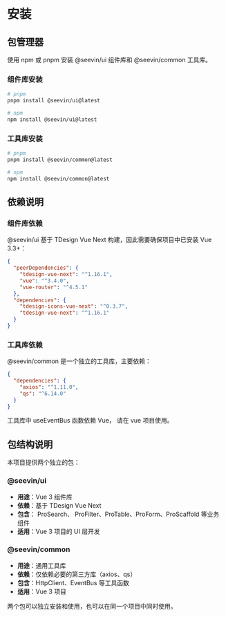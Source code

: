 # 安装

## 包管理器

使用 npm 或 pnpm 安装 @seevin/ui 组件库和 @seevin/common 工具库。

### 组件库安装

```bash
# pnpm
pnpm install @seevin/ui@latest

# npm
npm install @seevin/ui@latest

```

### 工具库安装

```bash
# pnpm
pnpm install @seevin/common@latest

# npm
npm install @seevin/common@latest

```

## 依赖说明

### 组件库依赖

@seevin/ui 基于 TDesign Vue Next 构建，因此需要确保项目中已安装 Vue 3.3+：

```json
{
  "peerDependencies": {
    "tdesign-vue-next": "^1.16.1",
    "vue": "^3.4.0",
    "vue-router": "^4.5.1"
  },
  "dependencies": {
    "tdesign-icons-vue-next": "^0.3.7",
    "tdesign-vue-next": "^1.16.1"
  }
}
```

### 工具库依赖

@seevin/common 是一个独立的工具库，主要依赖：

```json
{
  "dependencies": {
    "axios": "^1.11.0",
    "qs": "^6.14.0"
  }
}
```

工具库中 useEventBus 函数依赖 Vue， 请在 vue 项目使用。

## 包结构说明

本项目提供两个独立的包：

### @seevin/ui

- **用途**：Vue 3 组件库
- **依赖**：基于 TDesign Vue Next
- **包含**： ProSearch、 ProFilter、ProTable、ProForm、ProScaffold 等业务组件
- **适用**：Vue 3 项目的 UI 层开发

### @seevin/common

- **用途**：通用工具库
- **依赖**：仅依赖必要的第三方库（axios、qs）
- **包含**：HttpClient、EventBus 等工具函数
- **适用**：Vue 3 项目

两个包可以独立安装和使用，也可以在同一个项目中同时使用。
